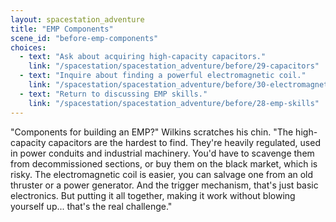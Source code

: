 ```yaml
---
layout: spacestation_adventure
title: "EMP Components"
scene_id: "before-emp-components"
choices:
  - text: "Ask about acquiring high-capacity capacitors."
    link: "/spacestation/spacestation_adventure/before/29-capacitors"
  - text: "Inquire about finding a powerful electromagnetic coil."
    link: "/spacestation/spacestation_adventure/before/30-electromagnetic-coil"
  - text: "Return to discussing EMP skills."
    link: "/spacestation/spacestation_adventure/before/28-emp-skills"
---
```


"Components for building an EMP?" Wilkins scratches his chin. "The high-capacity capacitors are the hardest to find. They're heavily regulated, used in power conduits and industrial machinery. You'd have to scavenge them from decommissioned sections, or buy them on the black market, which is risky. The electromagnetic coil is easier, you can salvage one from an old thruster or a power generator. And the trigger mechanism, that's just basic electronics. But putting it all together, making it work without blowing yourself up... that's the real challenge."
